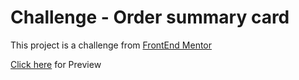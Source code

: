 # Challenge - Order summary card
This project is a challenge from [FrontEnd Mentor](https://www.frontendmentor.io/)

[Click here](https://order-summary-challenge-blush.vercel.app/) for Preview
